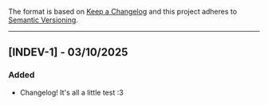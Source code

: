 The format is based on [Keep a Changelog](https://keepachangelog.com/en/1.0.0/)
and this project adheres to [Semantic Versioning](https://semver.org/spec/v2.0.0.html).

---

## [INDEV-1] - 03/10/2025

### Added

* Changelog! It's all a little test :3